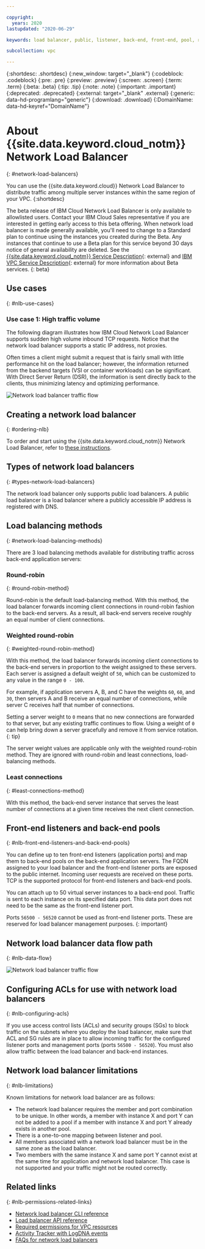 ```yaml
---

copyright:
  years: 2020
lastupdated: "2020-06-29"

keywords: load balancer, public, listener, back-end, front-end, pool, round-robin, weighted, connections, methods, policies, APIs, access, ports, vpc, vpc network

subcollection: vpc

---
```


{:shortdesc: .shortdesc}
{:new_window: target="_blank"}
{:codeblock: .codeblock}
{:pre: .pre}
{:preview: .preview}
{:screen: .screen}
{:term: .term}
{:beta: .beta}
{:tip: .tip}
{:note: .note}
{:important: .important}
{:deprecated: .deprecated}
{:external: target="_blank" .external}
{:generic: data-hd-programlang="generic"}
{:download: .download}
{:DomainName: data-hd-keyref="DomainName"}

# About {{site.data.keyword.cloud_notm}} Network Load Balancer
{: #network-load-balancers}

You can use the {{site.data.keyword.cloud}} Network Load Balancer to distribute traffic among multiple server instances within the same region of your VPC.
{:shortdesc}

The beta release of IBM Cloud Network Load Balancer is only available to allowlisted users. Contact your IBM Cloud Sales representative if you are interested in getting early access to this beta offering. When network load balancer is made generally available, you'll need to change to a Standard plan to continue using the instances you created during the Beta. Any instances that continue to use a Beta plan for this service beyond 30 days notice of general availability are deleted. See the [{{site.data.keyword.cloud_notm}} Service Description](https://www.ibm.com/software/sla/sladb.nsf/pdf/6605-19/$file/i126-6605-19_10-2019_en_US.pdf){: external} and [IBM VPC Service Description](https://www.ibm.com/software/sla/sladb.nsf/pdf/8265-02/$file/i126-8265-02_07-2019_en_US.pdf){: external} for more information about Beta services.
{: beta}

## Use cases
{: #nlb-use-cases}

### Use case 1: High traffic volume
The following diagram illustrates how IBM Cloud Network Load Balancer supports sudden high volume inbound TCP requests. Notice that the network load balancer supports a static IP address, not proxies.

Often times a client might submit a request that is fairly small with little performance hit on the load balancer; however, the information returned from the backend targets (VSI or container workloads) can be significant. With Direct Server Return (DSR), the information is sent directly back to the clients, thus minimizing latency and optimizing performance.

![Network load balancer traffic flow](images/nlb-use-case.png)

## Creating a network load balancer  
{: #ordering-nlb}

To order and start using the {{site.data.keyword.cloud_notm}} Network Load Balancer, refer to [these instructions](/docs/vpc?topic=vpc-creating-a-vpc-using-the-ibm-cloud-console#nlb-ui).

## Types of network load balancers
{: #types-network-load-balancers}  

The network load balancer only supports public load balancers. A public load balancer is a load balancer where a publicly accessible IP address is registered with DNS.  

## Load balancing methods
{: #network-load-balancing-methods}

There are 3 load balancing methods available for distributing traffic across back-end application servers:

### Round-robin
{: #round-robin-method}

Round-robin is the default load-balancing method. With this method, the load balancer forwards incoming client connections in round-robin fashion to the back-end servers. As a result, all back-end servers receive roughly an equal number of client connections.

### Weighted round-robin
{: #weighted-round-robin-method}

With this method, the load balancer forwards incoming client connections to the back-end servers in proportion to the weight assigned to these servers. Each server is assigned a default weight of `50`, which can be customized to any value in the range `0 - 100`.

  For example, if application servers A, B, and C have the weights `60`, `60`, and `30`, then servers A and B receive an equal number of connections, while server C receives half that number of connections.

  Setting a server weight to `0` means that no new connections are forwarded to that server, but any existing traffic continues to flow. Using a weight of `0` can help bring down a server gracefully and remove it from service rotation.
  {: tip}

  The server weight values are applicable only with the weighted round-robin method. They are ignored with round-robin and least connections, load-balancing methods.

### Least connections
{: #least-connections-method}

With this method, the back-end server instance that serves the least number of connections at a given time receives the next client connection.

## Front-end listeners and back-end pools
{: #nlb-front-end-listeners-and-back-end-pools}

You can define up to ten front-end listeners (application ports) and map them to back-end pools on the back-end application servers. The FQDN assigned to your load balancer and the front-end listener ports are exposed to the public internet. Incoming user requests are received on these ports. TCP is the supported protocol for front-end listeners and back-end pools.

You can attach up to 50 virtual server instances to a back-end pool. Traffic is sent to each instance on its specified data port. This data port does not need to be the same as the front-end listener port.

Ports `56500 - 56520` cannot be used as front-end listener ports. These are reserved for load balancer management purposes.
{: important}

## Network load balancer data flow path
{: #nlb-data-flow}

![Network load balancer traffic flow](images/nlb-datapath.png)

## Configuring ACLs for use with network load balancers
{: #nlb-configuring-acls}

If you use access control lists (ACLs) and security groups (SGs) to block traffic on the subnets where you deploy the load balancer, make sure that ACL and SG rules are in place to allow incoming traffic for the configured listener ports and management ports (ports `56500 - 56520`). You must also allow traffic between the load balancer and back-end instances.

## Network load balancer limitations
{: #nlb-limitations}

Known limitations for network load balancer are as follows:

* The network load balancer requires the member and port combination to be unique. In other words, a member with instance X and port Y can not be added to a pool if a member with instance X and port Y already exists in another pool.
* There is a one-to-one mapping between listener and pool.
* All members associated with a network load balancer must be in the same zone as the load balancer.
* Two members with the same instance X and same port Y cannot exist at the same time for application and network load balancer. This case is not supported and your traffic might not be routed correctly.

## Related links
{: #nlb-permissions-related-links}

* [Network load balancer CLI reference](/docs/vpc?topic=vpc-infrastructure-cli-plugin-vpc-reference#nlb-anchor)
* [Load balancer API reference](https://{DomainName}/apidocs/nlb-beta)
* [Required permissions for VPC resources](/docs/vpc?topic=vpc-resource-authorizations-required-for-api-and-cli-calls)
* [Activity Tracker with LogDNA events](/docs/vpc?topic=vpc-at-events)
* [FAQs for network load balancers](/docs/vpc?topic=vpc-nlb-faqs)
